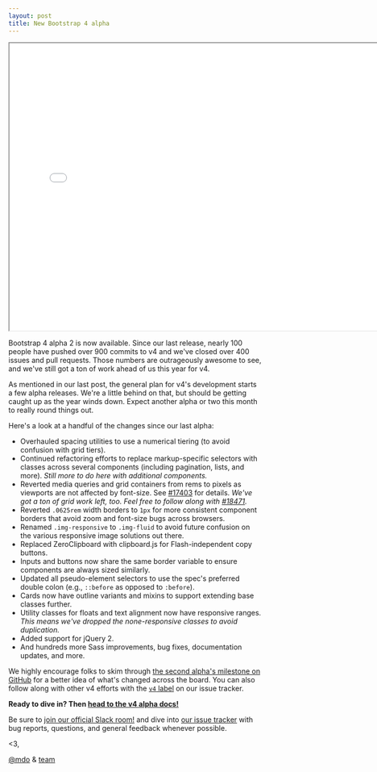 ```yaml
---
layout: post
title: New Bootstrap 4 alpha
---
```


<div class="embed-responsive embed-responsive-16by9">
  <iframe class="embed-responsive-item" src="//www.youtube.com/embed/J_kokTee01k?rel=0" width="760" height="570" allowfullscreen></iframe>
</div>

Bootstrap 4 alpha 2 is now available. Since our last release, nearly 100 people have pushed over 900 commits to v4 and we've closed over 400 issues and pull requests. Those numbers are outrageously awesome to see, and we've still got a ton of work ahead of us this year for v4.

As mentioned in our last post, the general plan for v4's development starts a few alpha releases. We're a little behind on that, but should be getting caught up as the year winds down. Expect another alpha or two this month to really round things out.

Here's a look at a handful of the changes since our last alpha:

- Overhauled spacing utilities to use a numerical tiering (to avoid confusion with grid tiers).
- Continued refactoring efforts to replace markup-specific selectors with classes across several components (including pagination, lists, and more). *Still more to do here with additional components.*
- Reverted media queries and grid containers from rems to pixels as viewports are not affected by font-size. See [#17403](https://github.com/twbs/bootstrap/pull/17403) for details. *We've got a ton of grid work left, too. Feel free to follow along with [#18471](https://github.com/twbs/bootstrap/issues/18471).*
- Reverted `.0625rem` width borders to `1px` for more consistent component borders that avoid zoom and font-size bugs across browsers.
- Renamed `.img-responsive` to `.img-fluid` to avoid future confusion on the various responsive image solutions out there.
- Replaced ZeroClipboard with clipboard.js for Flash-independent copy buttons.
- Inputs and buttons now share the same border variable to ensure components are always sized similarly.
- Updated all pseudo-element selectors to use the spec's preferred double colon (e.g., `::before` as opposed to `:before`).
- Cards now have outline variants and mixins to support extending base classes further.
- Utility classes for floats and text alignment now have responsive ranges. *This means we've dropped the none-responsive classes to avoid duplication.*
- Added support for jQuery 2.
- And hundreds more Sass improvements, bug fixes, documentation updates, and more.

We highly encourage folks to skim through [the second alpha's milestone on GitHub](https://github.com/twbs/bootstrap/issues?q=milestone%3Av4.0.0-alpha.2+is%3Aclosed) for a better idea of what's changed across the board. You can also follow along with other v4 efforts with the [`v4` label](https://github.com/twbs/bootstrap/labels/v4) on our issue tracker.

**Ready to dive in? Then [head to the v4 alpha docs!](http://v4-alpha.getbootstrap.com)**

Be sure to [join our official Slack room!](https://bootstrap-slack.herokuapp.com) and dive into [our issue tracker](https://github.com/twbs/bootstrap/issues/) with bug reports, questions, and general feedback whenever possible.

<3,

[@mdo](https://twitter.com/mdo) & [team](https://github.com/twbs)
